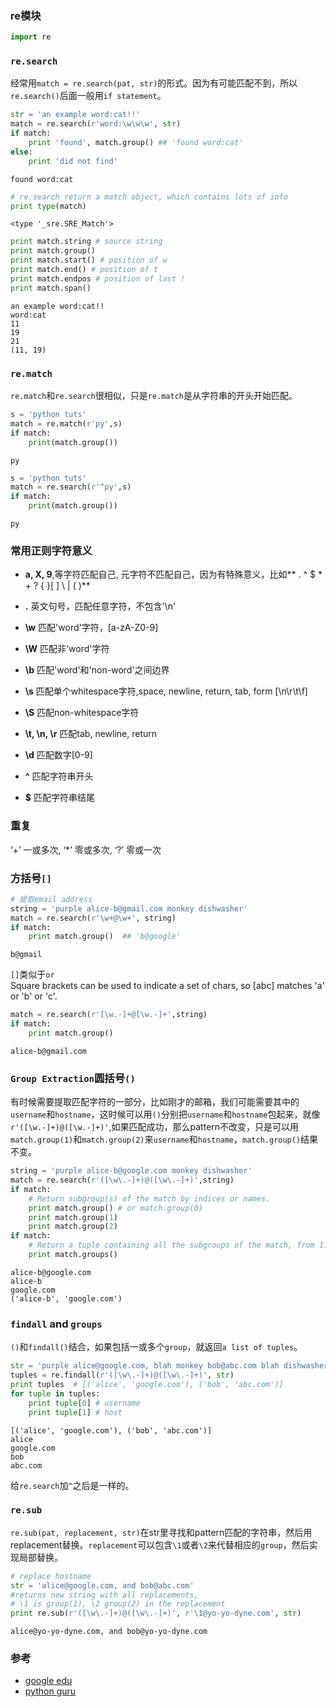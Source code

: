
### re模块


```python
import re
```

### `re.search`

经常用`match = re.search(pat, str)`的形式。因为有可能匹配不到，所以`re.search()`后面一般用`if statement`。


```python
str = 'an example word:cat!!'
match = re.search(r'word:\w\w\w', str)
if match:
    print 'found', match.group() ## 'found word:cat'
else:
    print 'did not find'
```

    found word:cat



```python
# re.search return a match object, which contains lots of info
print type(match)
```

    <type '_sre.SRE_Match'>



```python
print match.string # source string
print match.group()
print match.start() # position of w
print match.end() # position of t
print match.endpos # position of last !
print match.span()
```

    an example word:cat!!
    word:cat
    11
    19
    21
    (11, 19)


### `re.match`

`re.match`和`re.search`很相似，只是`re.match`是从字符串的开头开始匹配。


```python
s = 'python tuts'
match = re.match(r'py',s)
if match:
    print(match.group())
```

    py



```python
s = 'python tuts'
match = re.search(r'^py',s)
if match:
    print(match.group())
```

    py


### 常用正则字符意义

- **a, X, 9**,等字符匹配自己, 元字符不匹配自己，因为有特殊意义，比如** . ^ $ * + ? { }[ ] \ | ( )**

- **.** 英文句号，匹配任意字符，不包含'\n'

- **\w** 匹配'word'字符，[a-zA-Z0-9]
- **\W** 匹配非'word'字符
- **\b** 匹配'word'和'non-word'之间边界
- **\s** 匹配单个whitespace字符,space, newline, return, tab, form [\n\r\t\f]
- **\S** 匹配non-whitespace字符
- **\t, \n, \r** 匹配tab, newline, return
- **\d** 匹配数字[0-9]
- **^** 匹配字符串开头
- **$** 匹配字符串结尾

### 重复

‘+’ 一或多次, ‘*’ 零或多次, ‘?’ 零或一次


### 方括号`[]`


```python
# 提取email address
string = 'purple alice-b@gmail.com monkey dishwasher'
match = re.search(r'\w+@\w+', string)
if match:
    print match.group()  ## 'b@google'
```

    b@gmail


`[]`类似于`or`  
Square brackets can be used to indicate a set of chars, so [abc] matches 'a' or 'b' or 'c'.


```python
match = re.search(r'[\w.-]+@[\w.-]+',string)
if match:
    print match.group()
```

    alice-b@gmail.com


### `Group Extraction`圆括号`()`  

有时候需要提取匹配字符的一部分，比如刚才的邮箱，我们可能需要其中的`username`和`hostname`，这时候可以用`()`分别把`username`和`hostname`包起来，就像`r'([\w.-]+)@([\w.-]+)'`,如果匹配成功，那么pattern不改变，只是可以用`match.group(1)`和`match.group(2)`来`username`和`hostname`，`match.group()`结果不变。


```python
string = 'purple alice-b@google.com monkey dishwasher'
match = re.search(r'([\w\.-]+)@([\w\.-]+)',string)
if match:
    # Return subgroup(s) of the match by indices or names.
    print match.group() # or match.group(0)
    print match.group(1)
    print match.group(2)
if match:
    # Return a tuple containing all the subgroups of the match, from 1.
    print match.groups()
```

    alice-b@google.com
    alice-b
    google.com
    ('alice-b', 'google.com')


### `findall` and `groups`

`()`和`findall()`结合，如果包括一或多个`group`，就返回`a list of tuples`。


```python
str = 'purple alice@google.com, blah monkey bob@abc.com blah dishwasher'
tuples = re.findall(r'([\w\.-]+)@([\w\.-]+)', str)
print tuples  # [('alice', 'google.com'), ('bob', 'abc.com')]
for tuple in tuples:
    print tuple[0] # username
    print tuple[1] # host
```

    [('alice', 'google.com'), ('bob', 'abc.com')]
    alice
    google.com
    bob
    abc.com


给`re.search`加`^`之后是一样的。

### `re.sub`

`re.sub(pat, replacement, str)`在str里寻找和pattern匹配的字符串，然后用replacement替换。`replacement`可以包含`\1`或者`\2`来代替相应的`group`，然后实现局部替换。


```python
# replace hostname
str = 'alice@google.com, and bob@abc.com'
#returns new string with all replacements,
# \1 is group(1), \2 group(2) in the replacement
print re.sub(r'([\w\.-]+)@([\w\.-]+)', r'\1@yo-yo-dyne.com', str)
```

    alice@yo-yo-dyne.com, and bob@yo-yo-dyne.com


### 参考

- [google edu](https://developers.google.com/edu/python/regular-expressions)
- [python guru](http://thepythonguru.com/python-regular-expression/)
